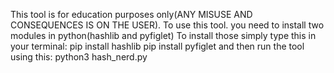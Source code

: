 This tool is for education purposes only(ANY MISUSE AND CONSEQUENCES IS ON THE USER).
To use this tool. you need to install two modules in python(hashlib and pyfiglet)
To install those simply type this in your terminal:
pip install hashlib
pip install pyfiglet
and then run the tool using this: python3 hash_nerd.py
